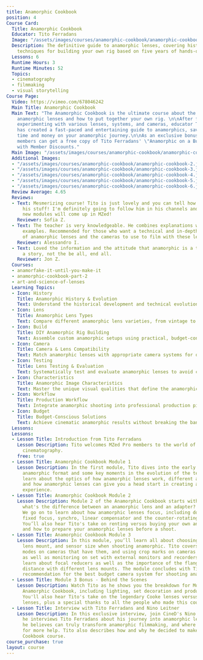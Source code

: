 ```yaml
---
title: Anamorphic Cookbook
position: 4
Course Card:
  Title: Anamorphic Cookbook
  Educator: Tito Ferradans
  Image: "/assets/images/courses/anamorphic-cookbook/anamorphic-cookbook.jpg"
  Description: The definitive guide to anamorphic lenses, covering history and practical
    techniques for building your own rig based on five years of hands-on experience.
  Lessons: 6
  Runtime Hours: 3
  Runtime Minutes: 52
  Topics:
  - cinematography
  - filmmaking
  - visual storytelling
Course Page:
  Video: https://vimeo.com/678046242
  Main Title: Anamorphic Cookbook
  Main Text: "The Anamorphic Cookbook is the ultimate course about the history of
    anamorphic lenses and how to put together your own rig. \n\nAfter five years of
    experimenting with various lenses, systems, and cameras, educator Tito Ferradans
    has created a fast-paced and entertaining guide to anamorphics, saving you both
    time and money on your anamorphic journey.\n\nAs an exclusive bonus, MZed Pro
    members can get a free copy of Tito Ferradans' \"Anamorphic on a Budget\" ebook
    with Member Discounts."
  Main Image: "/assets/images/courses/anamorphic-cookbook/anamorphic-cookbook-1.jpg"
  Additional Images:
  - "/assets/images/courses/anamorphic-cookbook/anamorphic-cookbook-2.jpg"
  - "/assets/images/courses/anamorphic-cookbook/anamorphic-cookbook-3.jpg"
  - "/assets/images/courses/anamorphic-cookbook/anamorphic-cookbook-4.jpg"
  - "/assets/images/courses/anamorphic-cookbook/anamorphic-cookbook-5.jpg"
  - "/assets/images/courses/anamorphic-cookbook/anamorphic-cookbook-6.jpg"
  Review Average: 4.65
  Reviews:
  - Text: Mesmerizing course! Tito is just lovely and you can tell how much he knows
      his stuff! I'm definitely going to follow him in his channels and see if any
      new modules will come up in MZed!
    Reviewer: Sofia Z.
  - Text: The teacher is very knowledgeable. He combines explanations with practical
      examples. Recommended for those who want a technical and in-depth explanation
      of anamorphic lenses and the cameras to use to film with these lenses.
    Reviewer: Alessandro I.
  - Text: Loved the information and the attitude that anamorphic is a tool to tell
      a story, not the be all, end all.
    Reviewer: Jon Z.
  Courses:
  - anamorfake-it-until-you-make-it
  - anamorphic-cookbook-part-2
  - art-and-science-of-lenses
  Learning Topics:
  - Icon: History
    Title: Anamorphic History & Evolution
    Text: Understand the historical development and technical evolution of anamorphic lens systems.
  - Icon: Lens
    Title: Anamorphic Lens Types
    Text: Compare different anamorphic lens varieties, from vintage to modern manufacturing approaches.
  - Icon: Build
    Title: DIY Anamorphic Rig Building
    Text: Assemble custom anamorphic setups using practical, budget-conscious component selection.
  - Icon: Camera
    Title: Camera & Lens Compatibility
    Text: Match anamorphic lenses with appropriate camera systems for optimal image quality.
  - Icon: Testing
    Title: Lens Testing & Evaluation
    Text: Systematically test and evaluate anamorphic lenses to avoid costly purchasing mistakes.
  - Icon: Characteristics
    Title: Anamorphic Image Characteristics
    Text: Master the unique visual qualities that define the anamorphic look and aesthetic.
  - Icon: Workflow
    Title: Production Workflow
    Text: Integrate anamorphic shooting into professional production pipelines efficiently.
  - Icon: Budget
    Title: Budget-Conscious Solutions
    Text: Achieve cinematic anamorphic results without breaking the bank through smart equipment choices.
  Lessons:
  Lessons:
  - Lesson Title: Introduction from Tito Ferradans
    Lesson Description: Tito welcomes MZed Pro members to the world of anamorphic
      cinematography.
    free: true
  - Lesson Title: Anamorphic Cookbook Module 1
    Lesson Description: In the first module, Tito dives into the early days of the
      anamorphic format and some key moments in the evolution of the technology. You’ll
      learn about the optics of how anamorphic lenses work, different aspect ratios,
      and how anamorphic lenses can give you a head start in creating a cinematic
      experience.
  - Lesson Title: Anamorphic Cookbook Module 2
    Lesson Description: Module 2 of the Anamorphic Cookbook starts with a common confusion
      what's the difference between an anamorphic lens and an adapter? Can you tell?
      We go on to learn about how anamorphic lenses focus, including double focus,
      fixed focus, synchro, linear compensator and the counter-rotating astigmatizer.
      You’ll also hear Tito's take on renting versus buying your own anamorphic gear,
      and how to prepare your anamorphic lenses before a shoot.
  - Lesson Title: Anamorphic Cookbook Module 3
    Lesson Description: In this module, you’ll learn all about choosing a camera,
      lens mount, and sensor size when shooting anamorphic. Tito covers anamorphic
      modes on cameras that have them, and using crop marks on cameras that don’t,
      as well as monitoring on set with external monitors and recorders. You’ll also
      learn about focal reducers as well as the importance of the flange-to-sensor
      distance with different lens mounts. The module concludes with Tito giving his
      recommendation for the best budget camera system for shooting anamorphic.
  - Lesson Title: Module 3 Bonus - Behind the Scenes
    Lesson Description: Watch Tito as he shows you the breakdown for Module 3 of the
      Anamorphic Cookbook, including lighting, set decoration and production design.
      You'll also hear Tito's take on the legendary Cooke lenses versus modern Atlas
      lenses, plus a special thanks to all the people who made this course possible.
  - Lesson Title: Interview with Tito Ferradans and Nino Leitner
    Lesson Description: In this exclusive interview, join CineD's Nino Leitner as
      he interviews Tito Ferradans about his journey into anamorphic lenses, what
      he believes can truly transform anamorphic filmmaking, and where you can go
      for more help. Tito also describes how and why he decided to make the Anamorphic
      Cookbook course.
course_purchase: true
layout: course
---
```



